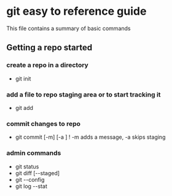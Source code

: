 # git easy to reference guide

This file contains a summary of basic commands

## Getting a repo started

### create a repo in a directory

* git init

### add a file to repo staging area or to start tracking it

* git add <file>

### commit changes to repo

* git commit [-m] [-a ]  ! -m  adds a message, -a skips staging

### admin commands

* git status
* git diff [--staged]
* git --config
* git log --stat


